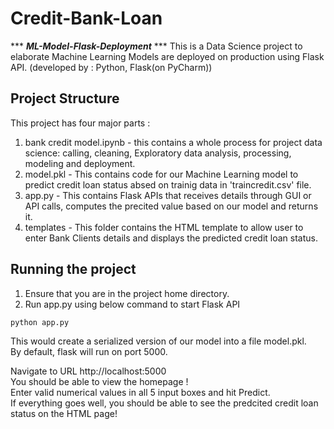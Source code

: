 # Credit-Bank-Loan

*** ***ML-Model-Flask-Deployment*** ***
This is a Data Science project to elaborate Machine Learning Models are deployed on production using Flask API.
(developed by : Python, Flask(on PyCharm))

## Project Structure
This project has four major parts :

1. bank credit model.ipynb - this contains a whole process for project data science: calling, cleaning, Exploratory data analysis, processing, modeling and deployment.
2. model.pkl - This contains code for our Machine Learning model to predict credit loan status absed on trainig data in 'traincredit.csv' file.
3. app.py - This contains Flask APIs that receives details through GUI or API calls, computes the precited value based on our model and returns it.
4. templates - This folder contains the HTML template to allow user to enter Bank Clients details and displays the predicted credit loan status. 

## Running the project

1. Ensure that you are in the project home directory. 
2. Run app.py using below command to start Flask API
```
python app.py
```
This would create a serialized version of our model into a file model.pkl.  
By default, flask will run on port 5000.  

Navigate to URL http://localhost:5000  
You should be able to view the homepage !  
Enter valid numerical values in all 5 input boxes and hit Predict.  
If everything goes well, you should be able to see the predcited credit loan status on the HTML page!  
